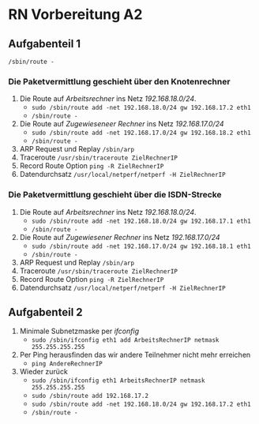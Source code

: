 # RN Vorbereitung A2

## Aufgabenteil 1

`/sbin/route -`

### Die Paketvermittlung geschieht über den Knotenrechner

1. Die Route auf *Arbeitsrechner* ins Netz *192.168.18.0/24*. 
	* `sudo /sbin/route add -net 192.168.18.0/24 gw 192.168.17.2 eth1`
	* `/sbin/route -`
2. Die Route auf *Zugewieseneer Rechner* ins Netz *192.168.17.0/24*
	* `sudo /sbin/route add -net 192.168.17.0/24 gw 192.168.18.2 eth1`
	* `/sbin/route -`
3. ARP Request und Replay `/sbin/arp`
4. Traceroute `/usr/sbin/traceroute ZielRechnerIP`
5. Record Route Option `ping -R ZielRechnerIP`
6. Datendurchsatz `/usr/local/netperf/netperf -H ZielRechnerIP`

### Die Paketvermittlung geschieht über die ISDN-Strecke

1. Die Route auf *Arbeitsrechner* ins Netz *192.168.18.0/24*. 
	* `sudo /sbin/route add -net 192.168.18.0/24 gw 192.168.17.1 eth1`
	* `/sbin/route -`
2. Die Route auf *Zugewiesener Rechner* ins Netz *192.168.17.0/24*
	* `sudo /sbin/route add -net 192.168.17.0/24 gw 192.168.18.1 eth1`
	* `/sbin/route -`
3. ARP Request und Replay `/sbin/arp`
4. Traceroute `/usr/sbin/traceroute ZielRechnerIP`
5. Record Route Option `ping -R ZielRechnerIP`
6. Datendurchsatz `/usr/local/netperf/netperf -H ZielRechnerIP`

## Aufgabenteil 2

1. Minimale Subnetzmaske per *ifconfig*
	* `sudo /sbin/ifconfig eth1 add ArbeitsRechnerIP netmask 255.255.255.255`
2. Per Ping herausfinden das wir andere Teilnehmer nicht mehr erreichen
	* `ping AndereRechnerIP`
3. Wieder zurück
	* `sudo /sbin/ifconfig eth1 ArbeitsRechnerIP netmask 255.255.255.255`
	* `sudo /sbin/route add 192.168.17.2`
	* `sudo /sbin/route add -net 192.168.18.0/24 gw 192.168.17.2 eth1`
	* `/sbin/route -`







